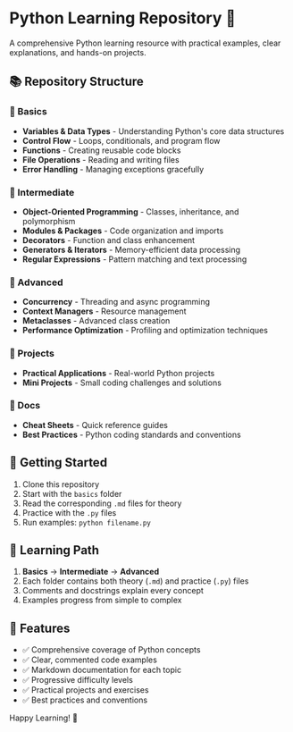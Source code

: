 # Python Learning Repository 🐍

A comprehensive Python learning resource with practical examples, clear explanations, and hands-on projects.

## 📚 Repository Structure

### 📁 Basics
- **Variables & Data Types** - Understanding Python's core data structures
- **Control Flow** - Loops, conditionals, and program flow
- **Functions** - Creating reusable code blocks
- **File Operations** - Reading and writing files
- **Error Handling** - Managing exceptions gracefully

### 📁 Intermediate
- **Object-Oriented Programming** - Classes, inheritance, and polymorphism
- **Modules & Packages** - Code organization and imports
- **Decorators** - Function and class enhancement
- **Generators & Iterators** - Memory-efficient data processing
- **Regular Expressions** - Pattern matching and text processing

### 📁 Advanced
- **Concurrency** - Threading and async programming
- **Context Managers** - Resource management
- **Metaclasses** - Advanced class creation
- **Performance Optimization** - Profiling and optimization techniques

### 📁 Projects
- **Practical Applications** - Real-world Python projects
- **Mini Projects** - Small coding challenges and solutions

### 📁 Docs
- **Cheat Sheets** - Quick reference guides
- **Best Practices** - Python coding standards and conventions

## 🚀 Getting Started

1. Clone this repository
2. Start with the `basics` folder
3. Read the corresponding `.md` files for theory
4. Practice with the `.py` files
5. Run examples: `python filename.py`

## 📖 Learning Path

1. **Basics** → **Intermediate** → **Advanced**
2. Each folder contains both theory (`.md`) and practice (`.py`) files
3. Comments and docstrings explain every concept
4. Examples progress from simple to complex

## 🎯 Features

- ✅ Comprehensive coverage of Python concepts
- ✅ Clear, commented code examples
- ✅ Markdown documentation for each topic
- ✅ Progressive difficulty levels
- ✅ Practical projects and exercises
- ✅ Best practices and conventions

Happy Learning! 🎉